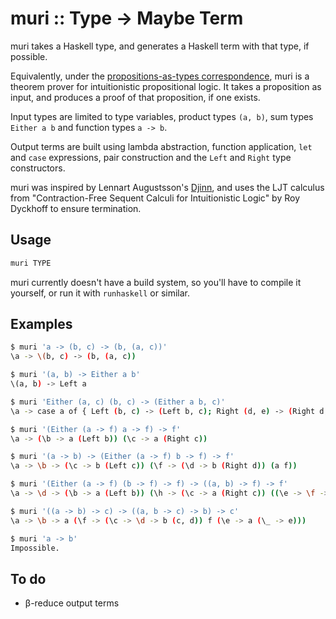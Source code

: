 # muri :: Type -> Maybe Term

muri takes a Haskell type, and generates a Haskell term with that type, if possible.

Equivalently, under the [propositions-as-types correspondence](https://en.wikipedia.org/wiki/Curry%E2%80%93Howard_correspondence), muri is a theorem prover for intuitionistic propositional logic. It takes a proposition as input, and produces a proof of that proposition, if one exists.

Input types are limited to type variables, product types `(a, b)`, sum types `Either a b` and function types `a -> b`.

Output terms are built using lambda abstraction, function application, `let` and `case` expressions, pair construction and the `Left` and `Right` type constructors.

muri was inspired by Lennart Augustsson's [Djinn](https://github.com/augustss/djinn), and uses the LJT calculus from "Contraction-Free Sequent Calculi for Intuitionistic Logic" by Roy Dyckhoff to ensure termination.

## Usage

```sh
muri TYPE
```

muri currently doesn't have a build system, so you'll have to compile it yourself, or run it with `runhaskell` or similar.

## Examples

```sh
$ muri 'a -> (b, c) -> (b, (a, c))'
\a -> \(b, c) -> (b, (a, c))
```

```sh
$ muri '(a, b) -> Either a b'
\(a, b) -> Left a
```

```sh
$ muri 'Either (a, c) (b, c) -> (Either a b, c)'
\a -> case a of { Left (b, c) -> (Left b, c); Right (d, e) -> (Right d, e) }
```

```sh
$ muri '(Either (a -> f) a -> f) -> f'
\a -> (\b -> a (Left b)) (\c -> a (Right c))
```

```sh
$ muri '(a -> b) -> (Either (a -> f) b -> f) -> f'
\a -> \b -> (\c -> b (Left c)) (\f -> (\d -> b (Right d)) (a f))
```

```sh
$ muri '(Either (a -> f) (b -> f) -> f) -> ((a, b) -> f) -> f'
\a -> \d -> (\b -> a (Left b)) (\h -> (\c -> a (Right c)) ((\e -> \f -> d (e, f)) h))
```

```sh
$ muri '((a -> b) -> c) -> ((a, b -> c) -> b) -> c'
\a -> \b -> a (\f -> (\c -> \d -> b (c, d)) f (\e -> a (\_ -> e)))
```

```sh
$ muri 'a -> b'
Impossible.
```

## To do

- β-reduce output terms

